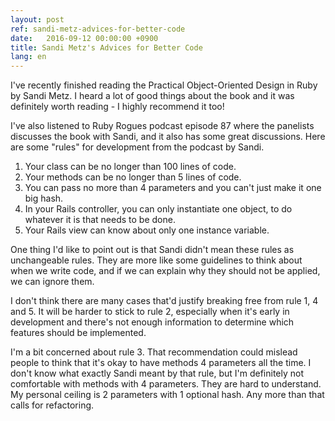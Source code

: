 ```yaml
---
layout: post
ref: sandi-metz-advices-for-better-code
date:   2016-09-12 00:00:00 +0900
title: Sandi Metz's Advices for Better Code
lang: en
---
```


I've recently finished reading the
Practical Object-Oriented Design in Ruby by Sandi Metz. I heard a lot of good
things about the book and it was definitely worth reading - I highly recommend
it too!

I've also listened to Ruby Rogues podcast episode 87 where the panelists
discusses the book with Sandi, and it also has some great discussions. Here are
some "rules" for development from the podcast by Sandi.

1. Your class can be no longer than 100 lines of code.
2. Your methods can be no longer than 5 lines of code. 
3. You can pass no more than 4 parameters and you can't just make it one big
   hash.
4. In your Rails controller, you can only instantiate one object, to do
   whatever it is that needs to be done.
5. Your Rails view can know about only one instance variable.

One thing I'd like to point out is that Sandi didn't mean these rules as
unchangeable rules. They are more like some guidelines to think about
when we write code, and if we can explain why they should not be applied, we
can ignore them.

I don't think there are many cases that'd justify breaking free from rule 1,
4 and 5. It will be harder to stick to rule 2, especially when it's early in
development and there's not enough information to determine which features should be implemented.

I'm a bit concerned about rule 3. That recommendation could mislead people to
think that it's okay to have methods 4 parameters all the time. I don't know
what exactly Sandi meant by that rule, but I'm definitely not comfortable with
methods with 4 parameters. They are hard to understand. My personal ceiling is
2 parameters with 1 optional hash. Any more than that calls for refactoring.

